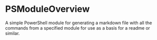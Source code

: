 # PSModuleOverview
A simple PowerShell module for generating a markdown file with all the commands from a specified module for use as a basis for a readme or similar.
